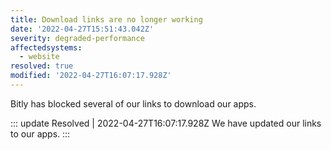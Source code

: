 ```yaml
---
title: Download links are no longer working
date: '2022-04-27T15:51:43.042Z'
severity: degraded-performance
affectedsystems:
  - website
resolved: true
modified: '2022-04-27T16:07:17.928Z'
---
```

Bitly has blocked several of our links to download our apps.

<!--- language code: en -->
::: update Resolved | 2022-04-27T16:07:17.928Z
We have updated our links to our apps.
:::
